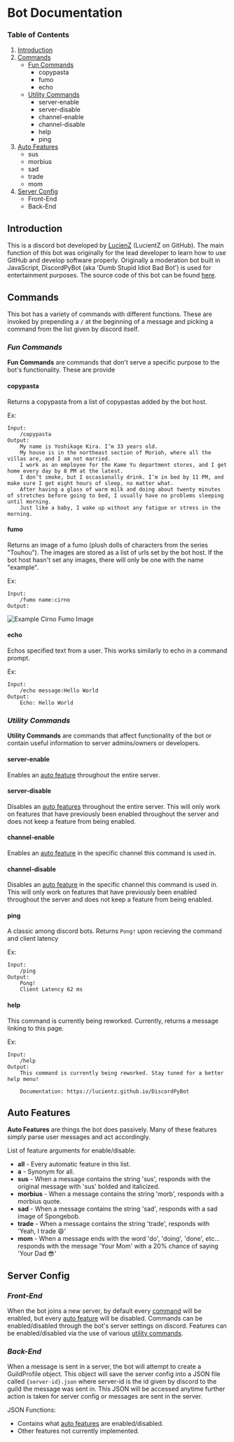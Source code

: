# Bot Documentation

### Table of Contents
1. [Introduction](#introduction)
2. [Commands](#commands)
    - [Fun Commands](#fun-commands)
        - copypasta
        - fumo
        - echo
    - [Utility Commands](#utility-commands)
        - server-enable
        - server-disable
        - channel-enable
        - channel-disable
        - help
        - ping
3. [Auto Features](#auto-features)
    - sus
    - morbius
    - sad
    - trade
    - mom
4. [Server Config](#server-config)
    - Front-End
    - Back-End


<a id='introduction'></a>

## Introduction

This is a discord bot developed by [LucienZ](https://github.com/LucientZ) (LucientZ on GitHub). The main function of this bot was originally for the lead developer to learn how to use GitHub and develop software properly. Originally a moderation bot built in JavaScript, DiscordPyBot (aka 'Dumb Stupid Idiot Bad Bot') is used for entertainment purposes. The source code of this bot can be found [here](https://github.com/LucientZ/DiscordPyBot).

<a id='commands'></a>

## Commands

This bot has a variety of commands with different functions. These are invoked by prepending a `/` at the beginning of a message and picking a command from the list given by discord itself.

<a id='fun-commands'></a>

### *Fun Commands*

**Fun Commands** are commands that don't serve a specific purpose to the bot's functionality. These are provide 

#### copypasta

Returns a copypasta from a list of copypastas added by the bot host. 

Ex:
```
Input: 
    /copypasta
Output: 
    My name is Yoshikage Kira. I’m 33 years old. 
    My house is in the northeast section of Morioh, where all the villas are, and I am not married. 
    I work as an employee for the Kame Yu department stores, and I get home every day by 8 PM at the latest. 
    I don’t smoke, but I occasionally drink. I’m in bed by 11 PM, and make sure I get eight hours of sleep, no matter what. 
    After having a glass of warm milk and doing about twenty minutes of stretches before going to bed, I usually have no problems sleeping until morning. 
    Just like a baby, I wake up without any fatigue or stress in the morning.
```

#### fumo

Returns an image of a fumo (plush dolls of characters from the series "Touhou"). The images are stored as a list of urls set by the bot host. If the bot host hasn't set any images, there will only be one with the name "example".

Ex:
```
Input: 
    /fumo name:cirno
Output:
```
![Example Cirno Fumo Image](https://github.com/LucientZ/DiscordPyBot/blob/main/docs/assets/Cirno_Example.jpg?raw=true)

#### echo

Echos specified text from a user. This works similarly to echo in a command prompt.

Ex:

```
Input: 
    /echo message:Hello World
Output: 
    Echo: Hello World
```

<a id='utility-commands'></a>

### *Utility Commands*

**Utility Commands** are commands that affect functionality of the bot or contain useful information to server admins/owners or developers.

#### server-enable

Enables an [auto feature](#auto-features) throughout the entire server.

#### server-disable

Disables an [auto features](#auto-features) throughout the entire server. This will only work on features that have previously been enabled throughout the server and does not keep a feature from being enabled. 

#### channel-enable

Enables an [auto feature](#auto-features) in the specific channel this command is used in.

#### channel-disable

Disables an [auto feature](#auto-features) in the specific channel this command is used in. This will only work on features that have previously been enabled throughout the server and does not keep a feature from being enabled.

#### ping

A classic among discord bots. Returns `Pong!` upon recieving the command and client latency

Ex:

```
Input: 
    /ping
Output:
    Pong!
    Client Latency 62 ms
```

#### help

This command is currently being reworked. Currently, returns a message linking to this page.

Ex:

```
Input:
    /help
Output:
    This command is currently being reworked. Stay tuned for a better help menu!

    Documentation: https://lucientz.github.io/DiscordPyBot
```

<a id='auto-features'></a>

## Auto Features

**Auto Features** are things the bot does passively. Many of these features simply parse user messages and act accordingly.

List of feature arguments for enable/disable:
- **all** - Every automatic feature in this list.
- **a** - Synonym for all.
- **sus** - When a message contains the string 'sus', responds with the original message with 'sus' bolded and italicized.
- **morbius** - When a message contains the string 'morb', responds with a morbius quote.
- **sad** - When a message contains the string 'sad', responds with a sad image of Spongebob.
- **trade** - When a message contains the string 'trade', responds with 'Yeah, I trade :smile:'
- **mom** - When a message ends with the word 'do', 'doing', 'done', etc... responds with the message 'Your Mom' with a 20% chance of saying 'Your Dad :sunglasses:'

<a id='server-config'></a>

## Server Config

### *Front-End*

When the bot joins a new server, by default every [command](#commands) will be enabled, but every [auto feature](#auto-features) will be disabled. Commands can be enabled/disabled through the bot's server settings on discord. Features can be enabled/disabled via the use of various [utility commands](#utility-commands).

### *Back-End*

When a message is sent in a server, the bot will attempt to create a GuildProfile object. This object will save the server config into a JSON file called `{server-id}.json` where server-id is the id given by discord to the guild the message was sent in. This JSON will be accessed anytime further action is taken for server config or messages are sent in the server.

JSON Functions:
- Contains what [auto features](#auto-features) are enabled/disabled.
- Other features not currently implemented.

